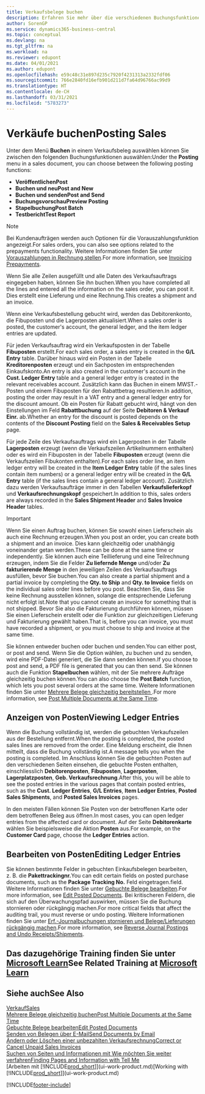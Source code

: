 ```yaml
---
title: Verkaufsbelege buchen
description: Erfahren Sie mehr über die verschiedenen Buchungsfunktionen zum Buchen von Verkaufsbelegen und wie Sie gebuchte Belege aktualisieren können.
author: SorenGP
ms.service: dynamics365-business-central
ms.topic: conceptual
ms.devlang: na
ms.tgt_pltfrm: na
ms.workload: na
ms.reviewer: edupont
ms.date: 04/01/2021
ms.author: edupont
ms.openlocfilehash: e59c48c31e897d235c7920f4231313a2332fdf06
ms.sourcegitcommit: 766e2840fd16efb901d211d7fa64d96766ac99d9
ms.translationtype: HT
ms.contentlocale: de-CH
ms.lasthandoff: 03/31/2021
ms.locfileid: "5783273"
---
```

# <a name="posting-sales"></a><span data-ttu-id="654f2-103">Verkäufe buchen</span><span class="sxs-lookup"><span data-stu-id="654f2-103">Posting Sales</span></span>

<span data-ttu-id="654f2-104">Unter dem Menü **Buchen** in einem Verkaufsbeleg auswählen können Sie zwischen den folgenden Buchungsfunktionen auswählen:</span><span class="sxs-lookup"><span data-stu-id="654f2-104">Under the **Posting** menu in a sales document, you can choose between the following posting functions:</span></span>

* <span data-ttu-id="654f2-105">**Veröffentlichen**</span><span class="sxs-lookup"><span data-stu-id="654f2-105">**Post**</span></span>
* <span data-ttu-id="654f2-106">**Buchen und neu**</span><span class="sxs-lookup"><span data-stu-id="654f2-106">**Post and New**</span></span>
* <span data-ttu-id="654f2-107">**Buchen und senden**</span><span class="sxs-lookup"><span data-stu-id="654f2-107">**Post and Send**</span></span>
* <span data-ttu-id="654f2-108">**Buchungsvorschau**</span><span class="sxs-lookup"><span data-stu-id="654f2-108">**Preview Posting**</span></span>
* <span data-ttu-id="654f2-109">**Stapelbuchung**</span><span class="sxs-lookup"><span data-stu-id="654f2-109">**Post Batch**</span></span>
* <span data-ttu-id="654f2-110">**Testbericht**</span><span class="sxs-lookup"><span data-stu-id="654f2-110">**Test Report**</span></span>

> [!NOTE]
> <span data-ttu-id="654f2-111">Bei Kundenaufträgen werden auch Optionen für die Vorauszahlungsfunktion angezeigt.</span><span class="sxs-lookup"><span data-stu-id="654f2-111">For sales orders, you can also see options related to the prepayments functionality.</span></span> <span data-ttu-id="654f2-112">Weitere Informationen finden Sie unter [Vorauszahlungen in Rechnung stellen](finance-invoice-prepayments.md).</span><span class="sxs-lookup"><span data-stu-id="654f2-112">For more information, see [Invoicing Prepayments](finance-invoice-prepayments.md).</span></span>

<span data-ttu-id="654f2-113">Wenn Sie alle Zeilen ausgefüllt und alle Daten des Verkaufsauftrags eingegeben haben, können Sie ihn buchen.</span><span class="sxs-lookup"><span data-stu-id="654f2-113">When you have completed all the lines and entered all the information on the sales order, you can post it.</span></span> <span data-ttu-id="654f2-114">Dies erstellt eine Lieferung und eine Rechnung.</span><span class="sxs-lookup"><span data-stu-id="654f2-114">This creates a shipment and an invoice.</span></span>

<span data-ttu-id="654f2-115">Wenn eine Verkaufsbestellung gebucht wird, werden das Debitorenkonto, die Fibuposten und die Lagerposten aktualisiert.</span><span class="sxs-lookup"><span data-stu-id="654f2-115">When a sales order is posted, the customer's account, the general ledger, and the item ledger entries are updated.</span></span>

<span data-ttu-id="654f2-116">Für jeden Verkaufsauftrag wird ein Verkaufsposten in der Tabelle **Fibuposten** erstellt.</span><span class="sxs-lookup"><span data-stu-id="654f2-116">For each sales order, a sales entry is created in the **G/L Entry** table.</span></span> <span data-ttu-id="654f2-117">Darüber hinaus wird ein Posten in der Tabelle **Kreditorenposten** erzeugt und ein Sachposten im entsprechenden Einkaufskonto.</span><span class="sxs-lookup"><span data-stu-id="654f2-117">An entry is also created in the customer's account in the **Cust. Ledger Entry** table and a general ledger entry is created in the relevant receivables account.</span></span> <span data-ttu-id="654f2-118">Zusätzlich kann das Buchen in einem MWST.-Posten und einem Fibuposten für den Rabattbetrag resultieren.</span><span class="sxs-lookup"><span data-stu-id="654f2-118">In addition, posting the order may result in a VAT entry and a general ledger entry for the discount amount.</span></span> <span data-ttu-id="654f2-119">Ob ein Posten für Rabatt gebucht wird, hängt von den Einstellungen im Feld **Rabattbuchung** auf der Seite **Debitoren & Verkauf Einr.** ab.</span><span class="sxs-lookup"><span data-stu-id="654f2-119">Whether an entry for the discount is posted depends on the contents of the **Discount Posting** field on the **Sales & Receivables Setup** page.</span></span>

<span data-ttu-id="654f2-120">Für jede Zeile des Verkaufsauftrags wird ein Lagerposten in der Tabelle **Lagerposten** erzeugt (wenn die Verkaufszeilen Artikelnummern enthalten) oder es wird ein Fibuposten in der Tabelle **Fibuposten** erzeugt (wenn die Verkaufszeilen Fibukonten enthalten).</span><span class="sxs-lookup"><span data-stu-id="654f2-120">For each sales order line, an item ledger entry will be created in the **Item Ledger Entry** table (if the sales lines contain item numbers) or a general ledger entry will be created in the **G/L Entry** table (if the sales lines contain a general ledger account).</span></span> <span data-ttu-id="654f2-121">Zusätzlich dazu werden Verkaufsaufträge immer in den Tabellen **Verkaufslieferkopf** und **Verkaufsrechnungskopf** gespeichert.</span><span class="sxs-lookup"><span data-stu-id="654f2-121">In addition to this, sales orders are always recorded in the **Sales Shipment Header** and **Sales Invoice Header** tables.</span></span>

> [!IMPORTANT]  
> <span data-ttu-id="654f2-122">Wenn Sie einen Auftrag buchen, können Sie sowohl einen Lieferschein als auch eine Rechnung erzeugen.</span><span class="sxs-lookup"><span data-stu-id="654f2-122">When you post an order, you can create both a shipment and an invoice.</span></span> <span data-ttu-id="654f2-123">Dies kann gleichzeitig oder unabhängig voneinander getan werden.</span><span class="sxs-lookup"><span data-stu-id="654f2-123">These can be done at the same time or independently.</span></span> <span data-ttu-id="654f2-124">Sie können auch eine Teillieferung und eine Teilrechnung erzeugen, indem Sie die Felder **Zu liefernde Menge** und/oder **Zu fakturierende Menge** in den jeweiligen Zeilen des Verkaufsauftrags ausfüllen, bevor Sie buchen.</span><span class="sxs-lookup"><span data-stu-id="654f2-124">You can also create a partial shipment and a partial invoice by completing the **Qty. to Ship** and **Qty. to Invoice** fields on the individual sales order lines before you post.</span></span> <span data-ttu-id="654f2-125">Beachten Sie, dass Sie keine Rechnung ausstellen können, solange die entsprechende Lieferung nicht erfolgt ist.</span><span class="sxs-lookup"><span data-stu-id="654f2-125">Note that you cannot create an invoice for something that is not shipped.</span></span> <span data-ttu-id="654f2-126">Bevor Sie also die Fakturierung durchführen können, müssen Sie einen Lieferschein erstellt oder die Funktion zur gleichzeitigen Lieferung und Fakturierung gewählt haben.</span><span class="sxs-lookup"><span data-stu-id="654f2-126">That is, before you can invoice, you must have recorded a shipment, or you must choose to ship and invoice at the same time.</span></span>

<span data-ttu-id="654f2-127">Sie können entweder buchen oder buchen und senden.</span><span class="sxs-lookup"><span data-stu-id="654f2-127">You can either post, or post and send.</span></span> <span data-ttu-id="654f2-128">Wenn Sie die Option wählen, zu buchen und zu senden, wird eine PDF-Datei generiert, die Sie dann senden können.</span><span class="sxs-lookup"><span data-stu-id="654f2-128">If you choose to post and send, a PDF file is generated that you can then send.</span></span> <span data-ttu-id="654f2-129">Sie können auch die Funktion **Stapelbuchen** wählen, mit der Sie mehrere Aufträge gleichzeitig buchen können.</span><span class="sxs-lookup"><span data-stu-id="654f2-129">You can also choose the **Post Batch** function, which lets you post several orders at the same time.</span></span> <span data-ttu-id="654f2-130">Weitere Informationen finden Sie unter [Mehrere Belege gleichzeitig bereitstellen ](ui-batch-posting.md).</span><span class="sxs-lookup"><span data-stu-id="654f2-130">For more information, see [Post Multiple Documents at the Same Time](ui-batch-posting.md).</span></span>

## <a name="viewing-ledger-entries"></a><span data-ttu-id="654f2-131">Anzeigen von Posten</span><span class="sxs-lookup"><span data-stu-id="654f2-131">Viewing Ledger Entries</span></span>

<span data-ttu-id="654f2-132">Wenn die Buchung vollständig ist, werden die gebuchten Verkaufszeilen aus der Bestellung entfernt.</span><span class="sxs-lookup"><span data-stu-id="654f2-132">When the posting is completed, the posted sales lines are removed from the order.</span></span> <span data-ttu-id="654f2-133">Eine Meldung erscheint, die Ihnen mitteilt, dass die Buchung vollständig ist.</span><span class="sxs-lookup"><span data-stu-id="654f2-133">A message tells you when the posting is completed.</span></span> <span data-ttu-id="654f2-134">Im Anschluss können Sie die gebuchten Posten auf den verschiedenen Seiten einsehen, die gebuchte Posten enthalten, einschliesslich **Debitorenposten**, **Fibuposten**, **Lagerposten**, **Lagerplatzposten**, **Geb. Verkaufsrechnung**.</span><span class="sxs-lookup"><span data-stu-id="654f2-134">After this, you will be able to see the posted entries in the various pages that contain posted entries, such as the **Cust. Ledger Entries**, **G/L Entries**, **Item Ledger Entries**, **Posted Sales Shipments**, and **Posted Sales Invoices** pages.</span></span>  

<span data-ttu-id="654f2-135">In den meisten Fällen können Sie Posten von der betroffenen Karte oder dem betroffenen Beleg aus öffnen.</span><span class="sxs-lookup"><span data-stu-id="654f2-135">In most cases, you can open ledger entries from the affected card or document.</span></span> <span data-ttu-id="654f2-136">Auf der Seite **Debitorenkarte** wählen Sie beispielsweise die Aktion **Posten** aus.</span><span class="sxs-lookup"><span data-stu-id="654f2-136">For example, on the **Customer Card** page, choose the **Ledger Entries** action.</span></span>

## <a name="editing-ledger-entries"></a><span data-ttu-id="654f2-137">Bearbeiten von Posten</span><span class="sxs-lookup"><span data-stu-id="654f2-137">Editing Ledger Entries</span></span>

<span data-ttu-id="654f2-138">Sie können bestimmte Felder in gebuchten Einkaufsbelegen bearbeiten, z. B. die **Pakettrackingnr.**</span><span class="sxs-lookup"><span data-stu-id="654f2-138">You can edit certain fields on posted purchase documents, such as the **Package Tracking No.**</span></span> <span data-ttu-id="654f2-139">Feld eingetragen.</span><span class="sxs-lookup"><span data-stu-id="654f2-139">field.</span></span> <span data-ttu-id="654f2-140">Weitere Informationen finden Sie unter [Gebuchte Belege bearbeiten](across-edit-posted-document.md).</span><span class="sxs-lookup"><span data-stu-id="654f2-140">For more information, see [Edit Posted Documents](across-edit-posted-document.md).</span></span> <span data-ttu-id="654f2-141">Bei kritischeren Feldern, die sich auf den Überwachungspfad auswirken, müssen Sie die Buchung stornieren oder rückgängig machen.</span><span class="sxs-lookup"><span data-stu-id="654f2-141">For more critical fields that affect the auditing trail, you must reverse or undo posting.</span></span> <span data-ttu-id="654f2-142">Weitere Informationen finden Sie unter [Erf.-Journalbuchungen stornieren und Belege/Lieferungen rückgängig machen](finance-how-reverse-journal-posting.md).</span><span class="sxs-lookup"><span data-stu-id="654f2-142">For more information, see [Reverse Journal Postings and Undo Receipts/Shipments](finance-how-reverse-journal-posting.md).</span></span>

## <a name="see-related-training-at-microsoft-learn"></a><span data-ttu-id="654f2-143">Das dazugehörige Training finden Sie unter [Microsoft Learn](/learn/modules/ship-invoice-items-dynamics-365-business-central/index)</span><span class="sxs-lookup"><span data-stu-id="654f2-143">See Related Training at [Microsoft Learn](/learn/modules/ship-invoice-items-dynamics-365-business-central/index)</span></span>

## <a name="see-also"></a><span data-ttu-id="654f2-144">Siehe auch</span><span class="sxs-lookup"><span data-stu-id="654f2-144">See Also</span></span>

[<span data-ttu-id="654f2-145">Verkauf</span><span class="sxs-lookup"><span data-stu-id="654f2-145">Sales</span></span>](sales-manage-sales.md)  
[<span data-ttu-id="654f2-146">Mehrere Belege gleichzeitig buchen</span><span class="sxs-lookup"><span data-stu-id="654f2-146">Post Multiple Documents at the Same Time</span></span>](ui-batch-posting.md)  
[<span data-ttu-id="654f2-147">Gebuchte Belege bearbeiten</span><span class="sxs-lookup"><span data-stu-id="654f2-147">Edit Posted Documents</span></span>](across-edit-posted-document.md)  
[<span data-ttu-id="654f2-148">Senden von Belegen über E-Mail</span><span class="sxs-lookup"><span data-stu-id="654f2-148">Send Documents by Email</span></span>](ui-how-send-documents-email.md)  
[<span data-ttu-id="654f2-149">Ändern oder Löschen einer unbezahlten Verkaufsrechnung</span><span class="sxs-lookup"><span data-stu-id="654f2-149">Correct or Cancel Unpaid Sales Invoices</span></span>](sales-how-correct-cancel-sales-invoice.md)  
[<span data-ttu-id="654f2-150">Suchen von Seiten und Informationen mit Wie möchten Sie weiter verfahren</span><span class="sxs-lookup"><span data-stu-id="654f2-150">Finding Pages and Information with Tell Me</span></span>](ui-search.md)  
<span data-ttu-id="654f2-151">[Arbeiten mit [!INCLUDE[prod_short](includes/prod_short.md)]](ui-work-product.md)</span><span class="sxs-lookup"><span data-stu-id="654f2-151">[Working with [!INCLUDE[prod_short](includes/prod_short.md)]](ui-work-product.md)</span></span>

[!INCLUDE[footer-include](includes/footer-banner.md)]  

